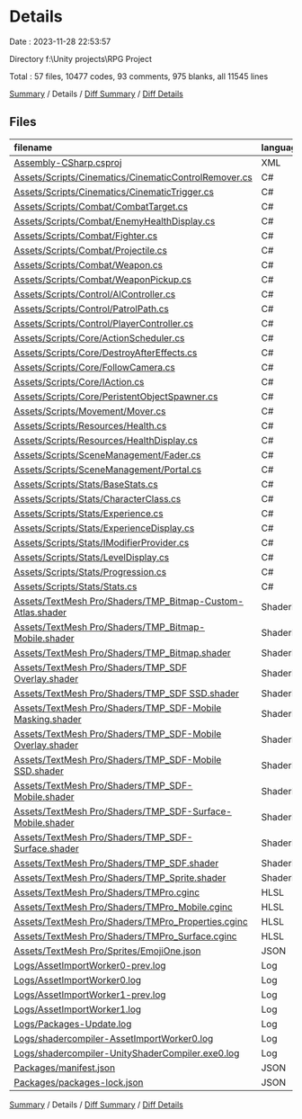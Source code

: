 # Details

Date : 2023-11-28 22:53:57

Directory f:\\Unity projects\\RPG Project

Total : 57 files,  10477 codes, 93 comments, 975 blanks, all 11545 lines

[Summary](results.md) / Details / [Diff Summary](diff.md) / [Diff Details](diff-details.md)

## Files
| filename | language | code | comment | blank | total |
| :--- | :--- | ---: | ---: | ---: | ---: |
| [Assembly-CSharp.csproj](/Assembly-CSharp.csproj) | XML | 835 | 7 | 1 | 843 |
| [Assets/Scripts/Cinematics/CinematicControlRemover.cs](/Assets/Scripts/Cinematics/CinematicControlRemover.cs) | C# | 35 | 0 | 8 | 43 |
| [Assets/Scripts/Cinematics/CinematicTrigger.cs](/Assets/Scripts/Cinematics/CinematicTrigger.cs) | C# | 19 | 0 | 3 | 22 |
| [Assets/Scripts/Combat/CombatTarget.cs](/Assets/Scripts/Combat/CombatTarget.cs) | C# | 12 | 0 | 2 | 14 |
| [Assets/Scripts/Combat/EnemyHealthDisplay.cs](/Assets/Scripts/Combat/EnemyHealthDisplay.cs) | C# | 29 | 1 | 4 | 34 |
| [Assets/Scripts/Combat/Fighter.cs](/Assets/Scripts/Combat/Fighter.cs) | C# | 115 | 1 | 25 | 141 |
| [Assets/Scripts/Combat/Projectile.cs](/Assets/Scripts/Combat/Projectile.cs) | C# | 52 | 0 | 11 | 63 |
| [Assets/Scripts/Combat/Weapon.cs](/Assets/Scripts/Combat/Weapon.cs) | C# | 66 | 0 | 13 | 79 |
| [Assets/Scripts/Combat/WeaponPickup.cs](/Assets/Scripts/Combat/WeaponPickup.cs) | C# | 18 | 0 | 4 | 22 |
| [Assets/Scripts/Control/AIController.cs](/Assets/Scripts/Control/AIController.cs) | C# | 112 | 1 | 22 | 135 |
| [Assets/Scripts/Control/PatrolPath.cs](/Assets/Scripts/Control/PatrolPath.cs) | C# | 31 | 0 | 5 | 36 |
| [Assets/Scripts/Control/PlayerController.cs](/Assets/Scripts/Control/PlayerController.cs) | C# | 63 | 0 | 12 | 75 |
| [Assets/Scripts/Core/ActionScheduler.cs](/Assets/Scripts/Core/ActionScheduler.cs) | C# | 23 | 0 | 4 | 27 |
| [Assets/Scripts/Core/DestroyAfterEffects.cs](/Assets/Scripts/Core/DestroyAfterEffects.cs) | C# | 24 | 0 | 6 | 30 |
| [Assets/Scripts/Core/FollowCamera.cs](/Assets/Scripts/Core/FollowCamera.cs) | C# | 14 | 0 | 2 | 16 |
| [Assets/Scripts/Core/IAction.cs](/Assets/Scripts/Core/IAction.cs) | C# | 10 | 0 | 2 | 12 |
| [Assets/Scripts/Core/PeristentObjectSpawner.cs](/Assets/Scripts/Core/PeristentObjectSpawner.cs) | C# | 23 | 0 | 9 | 32 |
| [Assets/Scripts/Movement/Mover.cs](/Assets/Scripts/Movement/Mover.cs) | C# | 49 | 0 | 10 | 59 |
| [Assets/Scripts/Resources/Health.cs](/Assets/Scripts/Resources/Health.cs) | C# | 65 | 0 | 14 | 79 |
| [Assets/Scripts/Resources/HealthDisplay.cs](/Assets/Scripts/Resources/HealthDisplay.cs) | C# | 23 | 0 | 4 | 27 |
| [Assets/Scripts/SceneManagement/Fader.cs](/Assets/Scripts/SceneManagement/Fader.cs) | C# | 30 | 0 | 8 | 38 |
| [Assets/Scripts/SceneManagement/Portal.cs](/Assets/Scripts/SceneManagement/Portal.cs) | C# | 59 | 0 | 13 | 72 |
| [Assets/Scripts/Stats/BaseStats.cs](/Assets/Scripts/Stats/BaseStats.cs) | C# | 99 | 0 | 20 | 119 |
| [Assets/Scripts/Stats/CharacterClass.cs](/Assets/Scripts/Stats/CharacterClass.cs) | C# | 9 | 0 | 1 | 10 |
| [Assets/Scripts/Stats/Experience.cs](/Assets/Scripts/Stats/Experience.cs) | C# | 20 | 0 | 5 | 25 |
| [Assets/Scripts/Stats/ExperienceDisplay.cs](/Assets/Scripts/Stats/ExperienceDisplay.cs) | C# | 23 | 0 | 4 | 27 |
| [Assets/Scripts/Stats/IModifierProvider.cs](/Assets/Scripts/Stats/IModifierProvider.cs) | C# | 9 | 0 | 3 | 12 |
| [Assets/Scripts/Stats/LevelDisplay.cs](/Assets/Scripts/Stats/LevelDisplay.cs) | C# | 23 | 0 | 4 | 27 |
| [Assets/Scripts/Stats/Progression.cs](/Assets/Scripts/Stats/Progression.cs) | C# | 55 | 1 | 15 | 71 |
| [Assets/Scripts/Stats/Stats.cs](/Assets/Scripts/Stats/Stats.cs) | C# | 10 | 0 | 1 | 11 |
| [Assets/TextMesh Pro/Shaders/TMP_Bitmap-Custom-Atlas.shader](/Assets/TextMesh%20Pro/Shaders/TMP_Bitmap-Custom-Atlas.shader) | ShaderLab | 109 | 2 | 33 | 144 |
| [Assets/TextMesh Pro/Shaders/TMP_Bitmap-Mobile.shader](/Assets/TextMesh%20Pro/Shaders/TMP_Bitmap-Mobile.shader) | ShaderLab | 112 | 3 | 31 | 146 |
| [Assets/TextMesh Pro/Shaders/TMP_Bitmap.shader](/Assets/TextMesh%20Pro/Shaders/TMP_Bitmap.shader) | ShaderLab | 109 | 2 | 33 | 144 |
| [Assets/TextMesh Pro/Shaders/TMP_SDF Overlay.shader](/Assets/TextMesh%20Pro/Shaders/TMP_SDF%20Overlay.shader) | ShaderLab | 243 | 4 | 71 | 318 |
| [Assets/TextMesh Pro/Shaders/TMP_SDF SSD.shader](/Assets/TextMesh%20Pro/Shaders/TMP_SDF%20SSD.shader) | ShaderLab | 241 | 4 | 66 | 311 |
| [Assets/TextMesh Pro/Shaders/TMP_SDF-Mobile Masking.shader](/Assets/TextMesh%20Pro/Shaders/TMP_SDF-Mobile%20Masking.shader) | ShaderLab | 188 | 10 | 50 | 248 |
| [Assets/TextMesh Pro/Shaders/TMP_SDF-Mobile Overlay.shader](/Assets/TextMesh%20Pro/Shaders/TMP_SDF-Mobile%20Overlay.shader) | ShaderLab | 183 | 8 | 50 | 241 |
| [Assets/TextMesh Pro/Shaders/TMP_SDF-Mobile SSD.shader](/Assets/TextMesh%20Pro/Shaders/TMP_SDF-Mobile%20SSD.shader) | ShaderLab | 82 | 4 | 21 | 107 |
| [Assets/TextMesh Pro/Shaders/TMP_SDF-Mobile.shader](/Assets/TextMesh%20Pro/Shaders/TMP_SDF-Mobile.shader) | ShaderLab | 183 | 8 | 50 | 241 |
| [Assets/TextMesh Pro/Shaders/TMP_SDF-Surface-Mobile.shader](/Assets/TextMesh%20Pro/Shaders/TMP_SDF-Surface-Mobile.shader) | ShaderLab | 103 | 8 | 28 | 139 |
| [Assets/TextMesh Pro/Shaders/TMP_SDF-Surface.shader](/Assets/TextMesh%20Pro/Shaders/TMP_SDF-Surface.shader) | ShaderLab | 122 | 4 | 33 | 159 |
| [Assets/TextMesh Pro/Shaders/TMP_SDF.shader](/Assets/TextMesh%20Pro/Shaders/TMP_SDF.shader) | ShaderLab | 243 | 4 | 71 | 318 |
| [Assets/TextMesh Pro/Shaders/TMP_Sprite.shader](/Assets/TextMesh%20Pro/Shaders/TMP_Sprite.shader) | ShaderLab | 97 | 0 | 20 | 117 |
| [Assets/TextMesh Pro/Shaders/TMPro.cginc](/Assets/TextMesh%20Pro/Shaders/TMPro.cginc) | HLSL | 63 | 2 | 20 | 85 |
| [Assets/TextMesh Pro/Shaders/TMPro_Mobile.cginc](/Assets/TextMesh%20Pro/Shaders/TMPro_Mobile.cginc) | HLSL | 122 | 2 | 34 | 158 |
| [Assets/TextMesh Pro/Shaders/TMPro_Properties.cginc](/Assets/TextMesh%20Pro/Shaders/TMPro_Properties.cginc) | HLSL | 62 | 10 | 14 | 86 |
| [Assets/TextMesh Pro/Shaders/TMPro_Surface.cginc](/Assets/TextMesh%20Pro/Shaders/TMPro_Surface.cginc) | HLSL | 76 | 7 | 19 | 102 |
| [Assets/TextMesh Pro/Sprites/EmojiOne.json](/Assets/TextMesh%20Pro/Sprites/EmojiOne.json) | JSON | 155 | 0 | 2 | 157 |
| [Logs/AssetImportWorker0-prev.log](/Logs/AssetImportWorker0-prev.log) | Log | 1,019 | 0 | 15 | 1,034 |
| [Logs/AssetImportWorker0.log](/Logs/AssetImportWorker0.log) | Log | 1,851 | 0 | 27 | 1,878 |
| [Logs/AssetImportWorker1-prev.log](/Logs/AssetImportWorker1-prev.log) | Log | 899 | 0 | 15 | 914 |
| [Logs/AssetImportWorker1.log](/Logs/AssetImportWorker1.log) | Log | 1,747 | 0 | 27 | 1,774 |
| [Logs/Packages-Update.log](/Logs/Packages-Update.log) | Log | 39 | 0 | 4 | 43 |
| [Logs/shadercompiler-AssetImportWorker0.log](/Logs/shadercompiler-AssetImportWorker0.log) | Log | 2 | 0 | 2 | 4 |
| [Logs/shadercompiler-UnityShaderCompiler.exe0.log](/Logs/shadercompiler-UnityShaderCompiler.exe0.log) | Log | 2 | 0 | 2 | 4 |
| [Packages/manifest.json](/Packages/manifest.json) | JSON | 44 | 0 | 1 | 45 |
| [Packages/packages-lock.json](/Packages/packages-lock.json) | JSON | 426 | 0 | 1 | 427 |

[Summary](results.md) / Details / [Diff Summary](diff.md) / [Diff Details](diff-details.md)